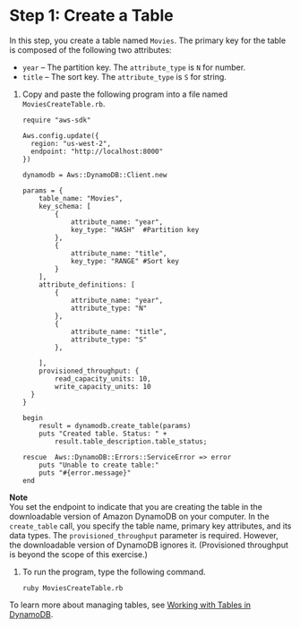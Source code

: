 # Step 1: Create a Table<a name="GettingStarted.Ruby.01"></a>

In this step, you create a table named `Movies`\. The primary key for the table is composed of the following two attributes:
+ `year` – The partition key\. The `attribute_type` is `N` for number\. 
+ `title` – The sort key\. The `attribute_type` is `S` for string\.

1. Copy and paste the following program into a file named `MoviesCreateTable.rb`.

   ```
   require "aws-sdk"
   
   Aws.config.update({
     region: "us-west-2",
     endpoint: "http://localhost:8000"
   })
   
   dynamodb = Aws::DynamoDB::Client.new
   
   params = {
       table_name: "Movies",
       key_schema: [
           {
               attribute_name: "year",
               key_type: "HASH"  #Partition key
           },
           {
               attribute_name: "title",
               key_type: "RANGE" #Sort key 
           }
       ],
       attribute_definitions: [
           {
               attribute_name: "year",
               attribute_type: "N"
           },
           {
               attribute_name: "title",
               attribute_type: "S"
           },
   
       ],
       provisioned_throughput: { 
           read_capacity_units: 10,
           write_capacity_units: 10
     }
   }
   
   begin
       result = dynamodb.create_table(params)
       puts "Created table. Status: " + 
           result.table_description.table_status;
   
   rescue  Aws::DynamoDB::Errors::ServiceError => error
       puts "Unable to create table:"
       puts "#{error.message}"
   end
   ```
**Note**  
You set the endpoint to indicate that you are creating the table in the downloadable version of Amazon DynamoDB on your computer\.
In the `create_table` call, you specify the table name, primary key attributes, and its data types\.
The `provisioned_throughput` parameter is required\. However, the downloadable version of DynamoDB ignores it\. \(Provisioned throughput is beyond the scope of this exercise\.\)

1. To run the program, type the following command.

   `ruby MoviesCreateTable.rb`

To learn more about managing tables, see [Working with Tables in DynamoDB](WorkingWithTables.md)\.
